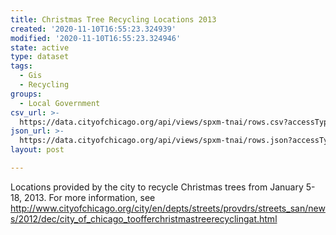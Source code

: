 ```yaml
---
title: Christmas Tree Recycling Locations 2013
created: '2020-11-10T16:55:23.324939'
modified: '2020-11-10T16:55:23.324946'
state: active
type: dataset
tags:
  - Gis
  - Recycling
groups:
  - Local Government
csv_url: >-
  https://data.cityofchicago.org/api/views/spxm-tnai/rows.csv?accessType=DOWNLOAD
json_url: >-
  https://data.cityofchicago.org/api/views/spxm-tnai/rows.json?accessType=DOWNLOAD
layout: post

---
```

Locations provided by the city to recycle Christmas trees from January 5-18, 2013. For more information, see http://www.cityofchicago.org/city/en/depts/streets/provdrs/streets_san/news/2012/dec/city_of_chicago_toofferchristmastreerecyclingat.html
